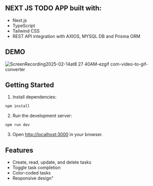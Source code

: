 ## NEXT JS TODO APP built with:
- Next.js
- TypeScript
- Tailwind CSS
- REST API integration with AXIOS, MYSQL DB and Prisma ORM

## DEMO

![ScreenRecording2025-02-14at8 27 40AM-ezgif com-video-to-gif-converter](https://github.com/user-attachments/assets/e1f872c9-aed5-4022-a8f7-e5bedfa0a187)



## Getting Started

1. Install dependencies:
```bash
npm install
```

2. Run the development server:
```bash
npm run dev
```

3. Open [http://localhost:3000](http://localhost:3000) in your browser.

## Features
- Create, read, update, and delete tasks
- Toggle task completion
- Color-coded tasks
- Responsive design"
